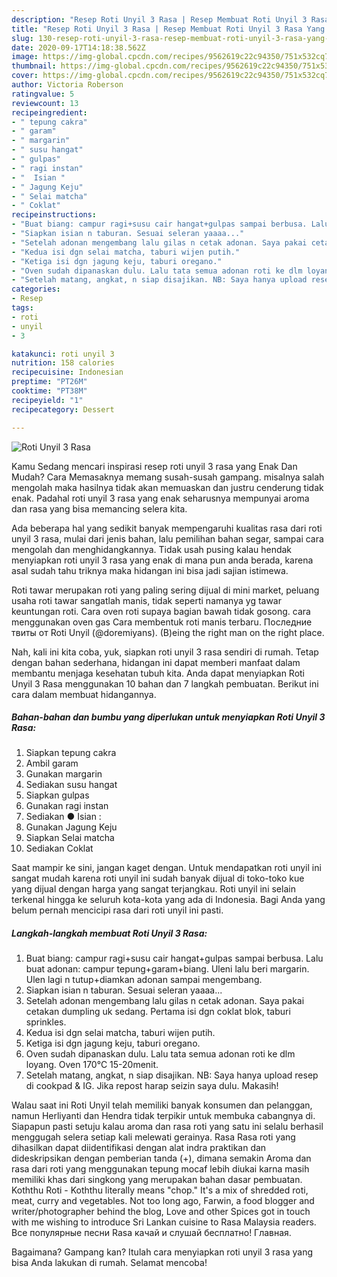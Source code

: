 ```yaml
---
description: "Resep Roti Unyil 3 Rasa | Resep Membuat Roti Unyil 3 Rasa Yang Bikin Ngiler"
title: "Resep Roti Unyil 3 Rasa | Resep Membuat Roti Unyil 3 Rasa Yang Bikin Ngiler"
slug: 130-resep-roti-unyil-3-rasa-resep-membuat-roti-unyil-3-rasa-yang-bikin-ngiler
date: 2020-09-17T14:18:38.562Z
image: https://img-global.cpcdn.com/recipes/9562619c22c94350/751x532cq70/roti-unyil-3-rasa-foto-resep-utama.jpg
thumbnail: https://img-global.cpcdn.com/recipes/9562619c22c94350/751x532cq70/roti-unyil-3-rasa-foto-resep-utama.jpg
cover: https://img-global.cpcdn.com/recipes/9562619c22c94350/751x532cq70/roti-unyil-3-rasa-foto-resep-utama.jpg
author: Victoria Roberson
ratingvalue: 5
reviewcount: 13
recipeingredient:
- " tepung cakra"
- " garam"
- " margarin"
- " susu hangat"
- " gulpas"
- " ragi instan"
- "  Isian "
- " Jagung Keju"
- " Selai matcha"
- " Coklat"
recipeinstructions:
- "Buat biang: campur ragi+susu cair hangat+gulpas sampai berbusa. Lalu buat adonan: campur tepung+garam+biang. Uleni lalu beri margarin. Ulen lagi n tutup+diamkan adonan sampai mengembang."
- "Siapkan isian n taburan. Sesuai seleran yaaaa..."
- "Setelah adonan mengembang lalu gilas n cetak adonan. Saya pakai cetakan dumpling uk sedang. Pertama isi dgn coklat blok, taburi sprinkles."
- "Kedua isi dgn selai matcha, taburi wijen putih."
- "Ketiga isi dgn jagung keju, taburi oregano."
- "Oven sudah dipanaskan dulu. Lalu tata semua adonan roti ke dlm loyang. Oven 170°C 15-20menit."
- "Setelah matang, angkat, n siap disajikan. NB: Saya hanya upload resep di cookpad &amp; IG. Jika repost harap seizin saya dulu. Makasih!"
categories:
- Resep
tags:
- roti
- unyil
- 3

katakunci: roti unyil 3 
nutrition: 158 calories
recipecuisine: Indonesian
preptime: "PT26M"
cooktime: "PT38M"
recipeyield: "1"
recipecategory: Dessert

---
```



![Roti Unyil 3 Rasa](https://img-global.cpcdn.com/recipes/9562619c22c94350/751x532cq70/roti-unyil-3-rasa-foto-resep-utama.jpg)

Kamu Sedang mencari inspirasi resep roti unyil 3 rasa yang Enak Dan Mudah? Cara Memasaknya memang susah-susah gampang. misalnya salah mengolah maka hasilnya tidak akan memuaskan dan justru cenderung tidak enak. Padahal roti unyil 3 rasa yang enak seharusnya mempunyai aroma dan rasa yang bisa memancing selera kita.

Ada beberapa hal yang sedikit banyak mempengaruhi kualitas rasa dari roti unyil 3 rasa, mulai dari jenis bahan, lalu pemilihan bahan segar, sampai cara mengolah dan menghidangkannya. Tidak usah pusing kalau hendak menyiapkan roti unyil 3 rasa yang enak di mana pun anda berada, karena asal sudah tahu triknya maka hidangan ini bisa jadi sajian istimewa.

Roti tawar merupakan roti yang paling sering dijual di mini market, peluang usaha roti tawar sangatlah manis, tidak seperti namanya yg tawar keuntungan roti. Cara oven roti supaya bagian bawah tidak gosong. cara menggunakan oven gas Cara membentuk roti manis terbaru. Последние твиты от Roti Unyil (@doremiyans). (B)eing the right man on the right place.


Nah, kali ini kita coba, yuk, siapkan roti unyil 3 rasa sendiri di rumah. Tetap dengan bahan sederhana, hidangan ini dapat memberi manfaat dalam membantu menjaga kesehatan tubuh kita. Anda dapat menyiapkan Roti Unyil 3 Rasa menggunakan 10 bahan dan 7 langkah pembuatan. Berikut ini cara dalam membuat hidangannya.

<!--inarticleads1-->

##### Bahan-bahan dan bumbu yang diperlukan untuk menyiapkan Roti Unyil 3 Rasa:

1. Siapkan  tepung cakra
1. Ambil  garam
1. Gunakan  margarin
1. Sediakan  susu hangat
1. Siapkan  gulpas
1. Gunakan  ragi instan
1. Sediakan  ● Isian :
1. Gunakan  Jagung Keju
1. Siapkan  Selai matcha
1. Sediakan  Coklat


Saat mampir ke sini, jangan kaget dengan. Untuk mendapatkan roti unyil ini sangat mudah karena roti unyil ini sudah banyak dijual di toko-toko kue yang dijual dengan harga yang sangat terjangkau. Roti unyil ini selain terkenal hingga ke seluruh kota-kota yang ada di Indonesia. Bagi Anda yang belum pernah mencicipi rasa dari roti unyil ini pasti. 

<!--inarticleads2-->

##### Langkah-langkah membuat Roti Unyil 3 Rasa:

1. Buat biang: campur ragi+susu cair hangat+gulpas sampai berbusa. Lalu buat adonan: campur tepung+garam+biang. Uleni lalu beri margarin. Ulen lagi n tutup+diamkan adonan sampai mengembang.
1. Siapkan isian n taburan. Sesuai seleran yaaaa...
1. Setelah adonan mengembang lalu gilas n cetak adonan. Saya pakai cetakan dumpling uk sedang. Pertama isi dgn coklat blok, taburi sprinkles.
1. Kedua isi dgn selai matcha, taburi wijen putih.
1. Ketiga isi dgn jagung keju, taburi oregano.
1. Oven sudah dipanaskan dulu. Lalu tata semua adonan roti ke dlm loyang. Oven 170°C 15-20menit.
1. Setelah matang, angkat, n siap disajikan. NB: Saya hanya upload resep di cookpad &amp; IG. Jika repost harap seizin saya dulu. Makasih!


Walau saat ini Roti Unyil telah memiliki banyak konsumen dan pelanggan, namun Herliyanti dan Hendra tidak terpikir untuk membuka cabangnya di. Siapapun pasti setuju kalau aroma dan rasa roti yang satu ini selalu berhasil menggugah selera setiap kali melewati gerainya. Rasa Rasa roti yang dihasilkan dapat diidentifikasi dengan alat indra praktikan dan dideskripsikan dengan pemberian tanda (+), dimana semakin Aroma dan rasa dari roti yang menggunakan tepung mocaf lebih diukai karna masih memiliki khas dari singkong yang merupakan bahan dasar pembuatan. Koththu Roti - Koththu literally means &#34;chop.&#34; It&#39;s a mix of shredded roti, meat, curry and vegetables. Not too long ago, Farwin, a food blogger and writer/photographer behind the blog, Love and other Spices got in touch with me wishing to introduce Sri Lankan cuisine to Rasa Malaysia readers. Все популярные песни Rasa качай и слушай бесплатно! Главная. 

Bagaimana? Gampang kan? Itulah cara menyiapkan roti unyil 3 rasa yang bisa Anda lakukan di rumah. Selamat mencoba!
